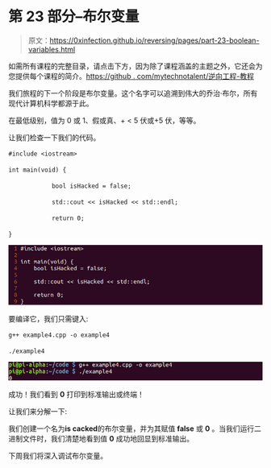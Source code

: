 # 第 23 部分–布尔变量

> 原文：<https://0xinfection.github.io/reversing/pages/part-23-boolean-variables.html>

如需所有课程的完整目录，请点击下方，因为除了课程涵盖的主题之外，它还会为您提供每个课程的简介。[https://github . com/mytechnotalent/逆向工程-教程](https://github.com/mytechnotalent/Reverse-Engineering-Tutorial)

我们旅程的下一个阶段是布尔变量。这个名字可以追溯到伟大的乔治·布尔，所有现代计算机科学都源于此。

在最低级别，值为 0 或 1、假或真、+ < 5 伏或+5 伏，等等。

让我们检查一下我们的代码。

```
#include <iostream>

int main(void) {

            bool isHacked = false;

            std::cout << isHacked << std::endl;

            return 0;

}

```

![](img/da716dbeb8042d5319c5ff8d2e344ab5.png)

要编译它，我们只需键入:

```
g++ example4.cpp -o example4

./example4

```

![](img/93121185eba688ca70c054d28369c13c.png)

成功！我们看到 **0** 打印到标准输出或终端！

让我们来分解一下:

我们创建一个名为**is cacked**的布尔变量，并为其赋值 **false** 或 **0** 。当我们运行二进制文件时，我们清楚地看到值 **0** 成功地回显到标准输出。

下周我们将深入调试布尔变量。